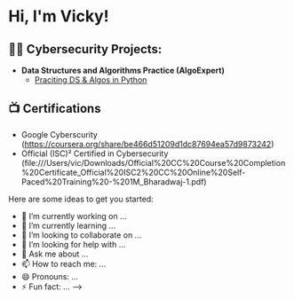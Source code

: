 <h1>Hi, I'm Vicky! 

<h2>👨‍💻 Cybersecurity Projects:</h2>

- <b>Data Structures and Algorithms Practice (AlgoExpert)</b>
  - [Praciting DS & Algos in Python](https://github.com/joshmadakor1/Algorithms-Practice)


<h2>📺 Certifications</h2>

- Google Cyberscurity (https://coursera.org/share/be466d51209d1dc87694ea57d9873242)
- Official (ISC)² Certified in Cybersecurity (file:///Users/vic/Downloads/Official%20CC%20Course%20Completion%20Certificate_Official%20ISC2%20CC%20Online%20Self-Paced%20Training%20-%201M_Bharadwaj-1.pdf)


Here are some ideas to get you started:

- 🔭 I’m currently working on ...
- 🌱 I’m currently learning ...
- 👯 I’m looking to collaborate on ...
- 🤔 I’m looking for help with ...
- 💬 Ask me about ...
- 📫 How to reach me: ...
- 😄 Pronouns: ...
- ⚡ Fun fact: ...
-->
